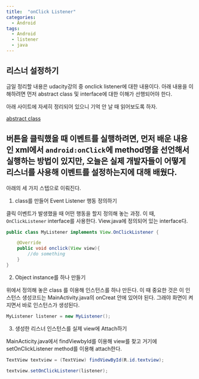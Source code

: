 ```yaml
---
title:  "onClick Listener"
categories:
  - Android
tags:
  - Android
  - listener
  - java
---
```



## 리스너 설정하기 

금일 정리할 내용은 udacity강의 중 onclick listener에 대한 내용이다. 아래 내용을 이해하려면 먼저 abstract class 및 interface에 대한 이해가 선행되어야 한다. 

아래 사이트에 자세히 정리되어 있으니 기억 안 날 때 읽어보도록 하자.

[abstract class](https://beginnersbook.com/2013/05/java-abstract-class-method/)

버튼을 클릭했을 때 이벤트를 실행하려면, 먼저 배운 내용인 xml에서 `android:onClick`에 method명을 선언해서 실행하는 방법이 있지만, 오늘은 실제 개발자들이 어떻게 리스너를 사용해 이벤트를 설정하는지에 대해 배웠다. 
--------------------------------

아래의 세 가지 스텝으로 이뤄진다.  

1. class를 만들어 Event Listener 행동 정의하기  

클릭 이벤트가 발생했을 때 어떤 행동을 할지 정의해 놓는 과정. 이 때, `OnClickListener` interface를 사용한다. View.java에 정의되어 있는 interface다. 

```java
public class MyListener implements View.OnClickListener {

	@Override
	public void onclick(View view){
		//do something
	}
}
```

2. Object instance를 하나 만들기  

위에서 정의해 놓은 class 를 이용해 인스턴스를 하나 만든다. 
이 때 중요한 것은 이 인스턴스 생성코드는 MainActivity.java의 onCreat 안에 있어야 된다. 그래야 화면이 켜지면서 바로 인스턴스가 생성된다. 

```java
MyListener listener = new MyListener();
```

3. 생성한 리스너 인스턴스를 실제 view에 Attach하기   

MainActicity.java에서 findViewbyId를 이용해 view를 찾고 거기에 setOnClickListener method를 이용해 attach한다. 

```java 
TextView textview = (TextView) findViewById(R.id.textview);

textview.setOnClickListener(listener);
```

